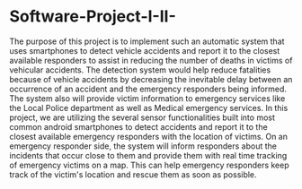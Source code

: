 # Software-Project-I-II-
The purpose of this project is to implement such an automatic system that uses smartphones to detect vehicle accidents and report it to the closest available responders to assist in reducing the number of deaths in victims of vehicular accidents. The detection system would help reduce fatalities because of vehicle accidents by decreasing the inevitable delay between an occurrence of an accident and the emergency responders being informed. The system also will provide victim information to emergency services like the Local Police department as well as Medical emergency services. In this project, we are utilizing the several sensor functionalities built into most common android smartphones to detect accidents and report it to the closest available emergency responders with the location of victims. On an emergency responder side, the system will inform responders about the incidents that occur close to them and provide them with real time tracking of emergency victims on a map. This can help emergency responders keep track of the victim's location and rescue them as soon as possible.

